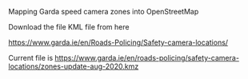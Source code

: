 Mapping Garda speed camera zones into OpenStreetMap

Download the file KML file from here

https://www.garda.ie/en/Roads-Policing/Safety-camera-locations/

Current file is https://www.garda.ie/en/roads-policing/safety-camera-locations/zones-update-aug-2020.kmz
